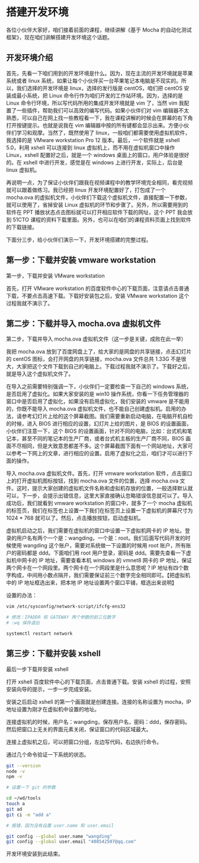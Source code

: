 # 搭建开发环境

各位小伙伴大家好，咱们接着前面的课程，继续讲解《基于 Mocha 的自动化测试框架》，现在咱们讲解搭建开发环境这个话题。

## 开发环境介绍

首先，先看一下咱们用到的开发环境是什么。因为，现在主流的开发环境就是苹果系统或者 linux 系统，如果让每个小伙伴买一台苹果笔记本电脑是不现实的。所以，我们选择的开发环境是 linux，选择的发行版是 centOS，咱们把 centOS 安装成最小系统，把 Linux 命令行作为咱们开发的工作站环境。因为，选择的是 Linux 命令行环境，所以写代码所用的集成开发环境就是 vim 了，当然 vim 我配置了一些插件，帮助我们可以高效的编写代码。如果小伙伴们对 vim 编辑器不太熟悉，可以自己在网上找一些教程看一下，我在课程讲解的时候会在屏幕的右下角打开按键提示。也就是说我在 vim 编辑器中按的所有键都会显示出来。方便小伙伴们学习和观摩。当然了，既然使用了 linux，一般咱们都需要使用虚拟机软件，我选择的是 VMware workstation Pro 12 版本。最后，一个软件就是 xshell 5.0，利用 xshell 可以连接到 linux 虚拟机上，而不用在虚拟机窗口中操作 Linux，xshell 配置好之后，就是一个 windows 桌面上的窗口，用户体验是很好的。在 xshell 中进行开发，感觉是在 windows 上进行开发，实际上，后台是 linux 虚拟机。

再说明一点，为了保证小伙伴们跟我在视频课程中的教学环境完全相同，看完视频就可以跟着做练习。我已经把 linux 开发环境配置好了，打包成了一个 mocha.ova 的虚拟机文件，小伙伴们下载这个虚拟机文件，直接配置一下参数，就可以使用了，省掉安装 Linux 虚拟机的环节和步骤了。另外，所以需要用到的软件在 PPT 播放状态点击图标就可以打开相应软件下载的网址，这个 PPT 我会放到 51CTO 课程的资料下载里面。另外，也可以在咱们的课程资料页面上找到软件的下载链接。

下面分三步，给小伙伴们演示一下，开发环境搭建的完整过程。

## 第一步：下载并安装 vmware workstation

第一步，下载并安装 VMware workstation

首先，打开 VMware workstation 的百度软件中心的下载页面，注意请点击普通下载，不要点击高速下载。下载好安装包之后，安装 VMware workstation 这个过程我就不演示了。

## 第二步：下载并导入 mocha.ova 虚拟机文件

第二步，下载并导入 mocha.ova 虚拟机文件（这一步是关键，成败在此一举）

我把 mocha.ova 放到了百度网盘上了，给大家的是网盘的共享链接，点击幻灯片的 centOS 图标，会打开网盘的共享链接，mocha.ova 文件总共 1.33G 不是很大，大家把这个文件下载到自己的电脑上。下载过程我就不演示了。下载好之后，就是导入这个虚拟机文件了。

在导入之前需要特别强调一下，小伙伴们一定要检查一下自己的 windows 系统，是否启用了虚拟化。如果大家安装的是 win10 操作系统，你看一下任务管理器的窗口中是否启用了虚拟化，如果没有启用虚拟化，我们安装的 vmware 是不能用的，你既不能导入 mocha.ova 虚拟机文件，也不能自己创建虚拟机。启用的办法，请参考幻灯片上给的这个屏幕截图。我们需要重新启动电脑，在电脑开机自检的时候，进入 BIOS 进行相应的设置，幻灯片上给的图片，是 BIOS 的设置画面，小伙伴们注意一下，这个 BIOS 的设置画面，针对不同的电脑，比如：台式机和笔记本，甚至不同的笔记本的生产厂商，或者台式机主板的生产厂商不同，BIOS 画面不尽相同，但是大致意思都差不多。这个屏幕截图下面有一个网站地址，大家可以参考一下网上的文章，进行相应的设置。启用了虚拟化之后，咱们才可以进行下面的操作。

导入 mocha.ova 虚拟机文件。首先，打开 vmware workstation 软件，点击窗口上的打开虚拟机图标按钮，找到 mocha.ova 文件的位置，选择 mocha.ova 文件。这时，提示大家创建的虚拟机文件名称和虚拟机存放的位置，一般选择默认就可以，下一步，会提示出错信息，这里大家直接确认忽略错误信息就可以了。导入成功后，我们就看到 vmware workstation 的窗口中，就多了一个 mocha 虚拟机的标签页，我们在标签也上设置一下我们在标签页上设置一下虚拟机的屏幕尺寸为 1024 * 768 就可以了。然后，点击播放按钮，启动虚拟机。

虚拟机启动之后，我们需要在虚拟机的窗口中设置一下虚拟机网卡的 IP 地址。登录的用户名有两个一个是：wangding，一个是：root。我们后面写代码开发的时候使用 wangding 这个账户，需要对系统做一下设置的时候用 root 账户，所有账户的密码都是 ddd。下面咱们用 root 用户登录，密码是 ddd。需要先查看一下虚拟机中网卡的 IP 地址，需要查看本机 windows 的 vmnet8 网卡的 IP 地址，保证两个网卡在一个网段里。两个网卡在一个网段里是什么意思呢？IP 地址有四个数字构成，中间用小数点隔开，我们需要保证前三个数字完全相同即可。【把虚拟机中的 IP 地址框选出来，把本地 IP 地址设置两个窗口平铺，框选出来说明】

设置的办法：

```bash
vim /etc/sysconfig/network-script/ifcfg-ens32

# 修改：IPADDR 和 GATEWAY 两个参数的前三位数字
# :wq 保存退出

systemctl restart network
```

## 第三步：下载并安装 xshell

最后一步下载并安装 xshell

打开 xshell 百度软件中心的下载页面，点击普通下载。安装 xshell 的过程，安照安装向导的提示，一步一步完成安装。

安装之后启动 xshell 的第一个画面就是创建连接。连接的名称设置为 mocha，IP 地址设置为刚才在虚拟机中设置的地址。

连接虚拟机的时候，用户名：wangding，保存用户名，密码：ddd，保存密码。然后把窗口上无关的界面元素关闭，保证窗口的代码区域最大。

连接上虚拟机之后，可以把窗口分组，左边写代码，右边执行命令。

通过几个命令验证一下系统的状态。

```bash
git --version
node -v
npm -v

# 设置一下 git 的参数

cd ~/wd/tools
touch a
git ad
git ci -m "add a"

# 报错，因为没有设置 user.name 和 user.email

git config --global user.name "wangding"
git config --global user.email "408542507@qq.com"
```

开发环境安装到此结束。

